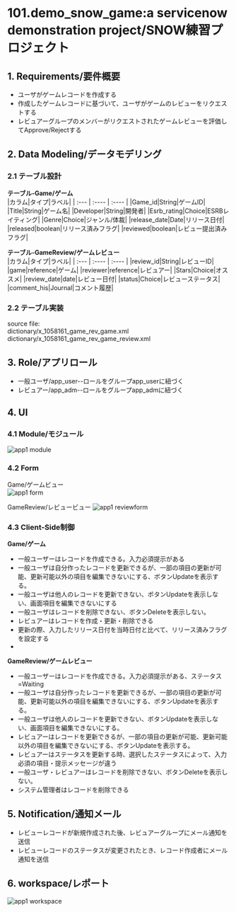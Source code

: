 # 101.demo_snow_game:a servicenow  demonstration project/SNOW練習プロジェクト  
## 1. Requirements/要件概要  
- ユーザがゲームレコードを作成する
- 作成したゲームレコードに基づいて、ユーザがゲームのレビューをリクエストする
- レビュアーグループのメンバーがリクエストされたゲームレビューを評価してApprove/Rejectする

## 2. Data Modeling/データモデリング
### 2.1 テーブル設計
**テーブル-Game/ゲーム**  
|カラム|タイプ|ラベル|
| :---        |    :----   |          :---- |
|Game_id|String|ゲームID|
|Title|String|ゲーム名|
|Developer|String|開発者|
|Esrb_rating|Choice|ESRBレイティング|
|Genre|Choice|ジャンル/体裁|
|release_date|Date|リリース日付|
|released|boolean|リリース済みフラグ|
|reviewed|boolean|レビュー提出済みフラグ|

**テーブル-GameReview/ゲームレビュー**  
|カラム|タイプ|ラベル|
| :---        |    :----   |          :---- |
|review_id|String|レビューID|
|game|reference|ゲーム|
|reviewer|reference|レビュアー|
|Stars|Choice|オススメ|
|review_date|date|レビュー日付|
|status|Choice|レビューステータス|
|comment_his|Journal|コメント履歴|
### 2.2 テーブル実装
source file:  
dictionary/x_1058161_game_rev_game.xml  
dictionary/x_1058161_game_rev_game_review.xml    

## 3. Role/アプリロール
- 一般ユーザ/app_user--ロールをグループapp_userに紐づく
- レビュアー/app_adm--ロールをグループapp_admに紐づく

## 4. UI  
### 4.1 Module/モジュール  

![app1 module](https://github.com/sean-akatsuki/101.demo_snow_game/assets/18321490/462410ef-3e79-4361-a436-b0441b60e95b)

### 4.2 Form  
Game/ゲームビュー  
![app1 form](https://github.com/sean-akatsuki/101.demo_snow_game/assets/18321490/8fdd8948-36e2-4342-800e-38a7dd63819b)

GameReview/レビュービュー
![app1 reviewform](https://github.com/sean-akatsuki/101.demo_snow_game/assets/18321490/ed12cbe6-12e9-4b1d-8940-d95eb405c938)

### 4.3 Client-Side制御
**Game/ゲーム**  
- 一般ユーザーはレコードを作成できる。入力必須提示がある
- 一般ユーザは自分作ったレコードを更新できるが、一部の項目の更新が可能、更新可能以外の項目を編集できないにする、ボタンUpdateを表示する。
- 一般ユーザは他人のレコードを更新できない、ボタンUpdateを表示しない、画面項目を編集できないにする
- 一般ユーザはレコードを削除できない、ボタンDeleteを表示しない。
- レビュアーはレコードを作成・更新・削除できる
- 更新の際、入力したリリース日付を当時日付と比べて、リリース済みフラグを設定する
- 
**GameReview/ゲームレビュー**  
- 一般ユーザーはレコードを作成できる。入力必須提示がある、ステータス=Waiting
- 一般ユーザは自分作ったレコードを更新できるが、一部の項目の更新が可能、更新可能以外の項目を編集できないにする、ボタンUpdateを表示する。
- 一般ユーザは他人のレコードを更新できない、ボタンUpdateを表示しない、画面項目を編集できないにする。
- レビュアーはレコードを更新できるが、一部の項目の更新が可能、更新可能以外の項目を編集できないにする、ボタンUpdateを表示する。
- レビュアーはステータスを更新する時、選択したステータスによって、入力必須の項目・提示メッセージが違う
- 一般ユーザ・レビュアーはレコードを削除できない、ボタンDeleteを表示しない。
- システム管理者はレコードを削除できる

## 5. Notification/通知メール
- レビューレコードが新規作成された後、レビュアーグループにメール通知を送信
- レビューレコードのステータスが変更されたとき、レコード作成者にメール通知を送信

## 6. workspace/レポート
  ![app1 workspace](https://github.com/sean-akatsuki/101.demo_snow_game/assets/18321490/00ec6d55-f64f-479b-a12d-989eab868917)
